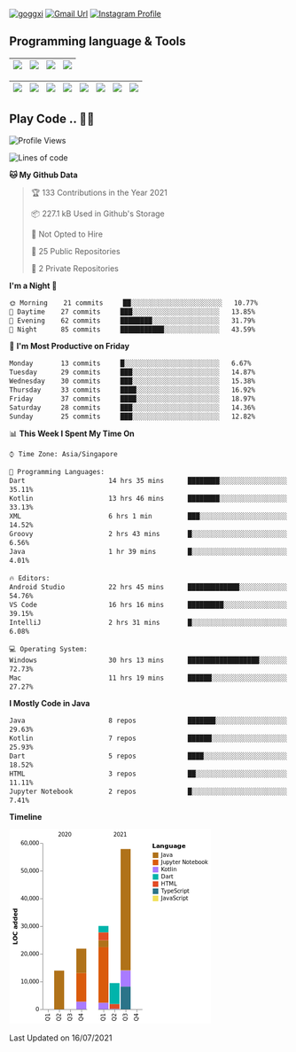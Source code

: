 [![goggxi](https://img.shields.io/badge/Portofolio-Goggxi-orange)](https://goggxi.github.io)
[![Gmail Url](https://img.shields.io/twitter/url?label=Goggxi@gmail.com&logo=gmail&style=social&url=http%3A%2F%2Fmailto%3Acontact.Goggxi@gmail.com)](mailto:Goggxi@gmail.com) [![Instagram Profile](https://img.shields.io/twitter/url?label=moh_rifkan&logo=instagram&style=social&url=https://www.instagram.com/moh_rifkan/)](https://www.instagram.com/moh_rifkan/)

## Programming language & Tools
| [<img src="https://cdn.svgporn.com/logos/java.svg" width="50">]() |[<img src="https://cdn.svgporn.com/logos/kotlin.svg" width="50">]() | [<img src="https://cdn.svgporn.com/logos/dart.svg" width="50">]() | [<img src="https://cdn.svgporn.com/logos/python.svg" width="50">]() |
|---|---|---|---|

| [<img src=https://lh3.googleusercontent.com/6n8UeRbQwQV1TPp1WgpWjciVkO0um_oDNSbnAqvYRCDAebCfv22RkgwPxkwRkV6aNHi98r9gyFsfOT2pbCMCeXBbIp-5vOqSrOnhbw width="50">]() | [<img src="https://cdn.svgporn.com/logos/flutter.svg" width="50">]() | [<img src="https://cdn.svgporn.com/logos/jupyter.svg" width="50">]() | [<img src="https://cdn.svgporn.com/logos/mysql.svg" width="50">]() | <img src="https://cdn.svgporn.com/logos/postgresql.svg" width="50"/> | <img src="https://cdn.svgporn.com/logos/firebase.svg" width="50"/> | <img src="https://cdn.svgporn.com/logos/spring-icon.svg" width="50"/> | <img src="https://cncf-branding.netlify.app/img/projects/grpc/horizontal/color/grpc-horizontal-color.svg" width="50"/>
|-----|----|----|----|----|----|----|----|


## Play Code .. 💬🚀

<!--START_SECTION:waka-->
![Profile Views](http://img.shields.io/badge/Profile%20Views-41-blue)

![Lines of code](https://img.shields.io/badge/From%20Hello%20World%20I%27ve%20Written-133183%20lines%20of%20code-blue)

**🐱 My Github Data** 

> 🏆 133 Contributions in the Year 2021
 > 
> 📦 227.1 kB Used in Github's Storage 
 > 
> 🚫 Not Opted to Hire
 > 
> 📜 25 Public Repositories 
 > 
> 🔑 2 Private Repositories  
 > 
**I'm a Night 🦉** 

```text
🌞 Morning    21 commits     ██░░░░░░░░░░░░░░░░░░░░░░░   10.77% 
🌆 Daytime    27 commits     ███░░░░░░░░░░░░░░░░░░░░░░   13.85% 
🌃 Evening    62 commits     ████████░░░░░░░░░░░░░░░░░   31.79% 
🌙 Night      85 commits     ███████████░░░░░░░░░░░░░░   43.59%

```
📅 **I'm Most Productive on Friday** 

```text
Monday       13 commits     █░░░░░░░░░░░░░░░░░░░░░░░░   6.67% 
Tuesday      29 commits     ███░░░░░░░░░░░░░░░░░░░░░░   14.87% 
Wednesday    30 commits     ███░░░░░░░░░░░░░░░░░░░░░░   15.38% 
Thursday     33 commits     ████░░░░░░░░░░░░░░░░░░░░░   16.92% 
Friday       37 commits     ████░░░░░░░░░░░░░░░░░░░░░   18.97% 
Saturday     28 commits     ███░░░░░░░░░░░░░░░░░░░░░░   14.36% 
Sunday       25 commits     ███░░░░░░░░░░░░░░░░░░░░░░   12.82%

```


📊 **This Week I Spent My Time On** 

```text
⌚︎ Time Zone: Asia/Singapore

💬 Programming Languages: 
Dart                     14 hrs 35 mins      ████████░░░░░░░░░░░░░░░░░   35.11% 
Kotlin                   13 hrs 46 mins      ████████░░░░░░░░░░░░░░░░░   33.13% 
XML                      6 hrs 1 min         ███░░░░░░░░░░░░░░░░░░░░░░   14.52% 
Groovy                   2 hrs 43 mins       █░░░░░░░░░░░░░░░░░░░░░░░░   6.56% 
Java                     1 hr 39 mins        █░░░░░░░░░░░░░░░░░░░░░░░░   4.01%

🔥 Editors: 
Android Studio           22 hrs 45 mins      █████████████░░░░░░░░░░░░   54.76% 
VS Code                  16 hrs 16 mins      █████████░░░░░░░░░░░░░░░░   39.15% 
IntelliJ                 2 hrs 31 mins       █░░░░░░░░░░░░░░░░░░░░░░░░   6.08%

💻 Operating System: 
Windows                  30 hrs 13 mins      ██████████████████░░░░░░░   72.73% 
Mac                      11 hrs 19 mins      ██████░░░░░░░░░░░░░░░░░░░   27.27%

```

**I Mostly Code in Java** 

```text
Java                     8 repos             ███████░░░░░░░░░░░░░░░░░░   29.63% 
Kotlin                   7 repos             ██████░░░░░░░░░░░░░░░░░░░   25.93% 
Dart                     5 repos             ████░░░░░░░░░░░░░░░░░░░░░   18.52% 
HTML                     3 repos             ██░░░░░░░░░░░░░░░░░░░░░░░   11.11% 
Jupyter Notebook         2 repos             █░░░░░░░░░░░░░░░░░░░░░░░░   7.41%

```


**Timeline**

![Chart not found](https://raw.githubusercontent.com/Goggxi/Goggxi/main/charts/bar_graph.png) 


 Last Updated on 16/07/2021
<!--END_SECTION:waka-->
